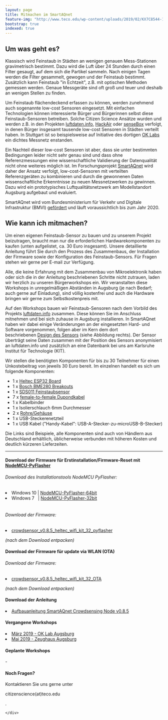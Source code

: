 ```yaml
---
layout: page
title: Mitmachen im SmartAQnet
feature-img: "http://www.teco.edu/wp-content/uploads/2019/02/KX7C8544-1024x683.jpg"
bootstrap: true
indexed: true
---
```


<h2>Um was geht es?</h2>

Klassisch wird Feinstaub in Städten an wenigen genauen Mess-Stationen gravimetrisch bestimmt. Dazu wird die Luft über 24 Stunden durch einen Filter gesaugt, auf dem sich die Partikel sammeln. Nach einigen Tagen werden die Filter gesammelt, gewogen und der Feinstaub bestimmt. Zusätzlich kann Feinstaub "in Echtzeit", z.B. mit optischen Methoden gemessen werden. Genaue Messgeräte sind oft groß und teuer und deshalb an wenigen Stellen zu finden.

Um Feinstaub flächendeckend erfassen zu können, werden zunehmend auch sogenannte low-cost Sensoren eingesetzt. Mit einfachen Technologien können interessierte Bürger und Bürgerinnen selbst diese Feinstaub-Sensoren betreiben. Solche Citizen Science Ansätze wurden und werden z.B. in den Projekten <a href="https://luftdaten.info">luftdaten.info</a>, <a href="https://www.bund.net/mobilitaet/schadstoffe/hackair/">HackAir</a> oder <a href="https://sensebox.de/">senseBox</a> verfolgt, in denen Bürger insgesamt tausende low-cost Sensoren in Städten verteilt haben. In Stuttgart ist so beispielsweise auf Initiative des dortigen <a href="https://www.codefor.de/stuttgart/">OK Labs</a> ein dichtes Messnetz enstanden. 

Ein Nachteil dieser low-cost Sensoren ist aber, dass sie unter bestimmten Bedingungen leider nicht sehr genau sind und dass ohne Referenzmessungen eine wissenschaftliche Validierung der Datenqualität nicht ohne weiteres möglich ist. Im Forschungsprojekt <a href="http://www.teco.edu/research/smartaqnet/">SmartAQnet</a> wird daher der Ansatz verfolgt, low-cost-Sensoren mit verteilten Referenzgeräten zu kombinieren und durch die gewonnenen Daten wissenschaftliche Erkenntnisse zu neuen Messnetzwerken zu gewinnen. Dazu wird ein prototypisches Luftqualitätsnetzwerk am Modellstandort Augsburg aufgebaut und evaluiert.

SmartAQnet wird vom Bundesministerium für Verkehr und Digitale Infrastruktur (BMVI) <a href="https://www.bmvi.de/SharedDocs/DE/Artikel/DG/mfund-projekte/smart-air-quality-network-smartaqnet.html">gefördert</a> und läuft voraussichtlich bis zum Jahr 2020. 

<h2>Wie kann ich mitmachen?</h2>

Um einen eigenen Feinstaub-Sensor zu bauen und zu unserem Projekt beizutragen, braucht man nur die erforderlichen Hardwarekomponenten zu kaufen (unten aufgelistet, ca. 30 Euro insgesamt). Unsere detaillierte Anleitung führt Sie durch den Prozess des Zusammenbaus, der Installation der Firmware sowie der Konfiguration des Feinstaub-Sensors. Für Fragen stehen wir gerne per E-mail zur Verfügung. 

Alle, die keine Erfahrung mit dem Zusammenbau von Mikroelektronik haben oder sich die in der Anleitung beschriebenen Schritte nicht zutrauen, laden wir herzlich zu unseren Bürgerworkshops ein. Wir veranstalten diese Workshops in unregelmäßigen Abständen in Augsburg (je nach Bedarf; auch gerne auf Einladung), sind völlig kostenfrei und auch die Hardware bringen wir gerne zum Selbstkostenpreis mit. 

Auf den Workshops bauen wir Feinstaub-Sensoren nach dem Vorbild des Projekts <a href="https://luftdaten.info">luftdaten.info</a> zusammen. Diese können Sie im Anschluss mitnehmen und bei sich zuhause in Augsburg installieren. In SmartAQnet haben wir dabei einige Veränderungen an der eingesetzten Hard- und Software vorgenommen, folgen aber im Kern dem dort beschriebenen <a href="https://luftdaten.info/feinstaubsensor-bauen/">Design des Sensors</a> (siehe Abbildung rechts). Der Sensor überträgt seine Daten zusammen mit der Position des Sensors anonymisiert an luftdaten.info und zusätzlich an eine Datenbank bei uns am Karlsruhe Institut für Technologie (KIT).

Wir stellen die benötigten Komponenten für bis zu 30 Teilnehmer für einen Unkostebeitrag von jeweils 30 Euro bereit. Im einzelnen handelt es sich um folgende Komponenten:
<ul>
 	<li>1 x <a href="https://de.aliexpress.com/item/WIFI-ESP32-Entwicklungsboard-0-96-Zoll-Blau-Oled-display-Bluetooth-internet-der-dinge-f-r-Arduino/32835496547.html?spm=a2g0x.search0104.3.1.55da6390mpDLp3&amp;ws_ab_test=searchweb0_0%2Csearchweb201602_2_10065_10068_10547_319_317_10548_10696_10084_453_10083_454_10618_10304_10307_10820_10821_537_10302_536_10902_10843_10059_10884_10887_321_322_10103%2Csearchweb201603_59%2CppcSwitch_0&amp;algo_pvid=76ca3798-c9b0-4c42-8c1e-25329e8f5de6&amp;algo_expid=76ca3798-c9b0-4c42-8c1e-25329e8f5de6-0">Heltec ESP32 Board</a></li>
 	<li>1 x <a href="https://www.watterott.com/de/BME280-Breakout-Luftfeuchtigkeits-Druck-Tempertursensor">Bosch BME280 Breakouts</a></li>
 	<li>1 x <a href="https://de.aliexpress.com/item/PM-sensor-SDS011-High-precision-laser-pm2-5-PM1-air-quality-detection-sensor-module-Super-dust/32795231620.html">SDS011 Feinstaubsensor</a></li>
 	<li>7 x <a href="https://de.aliexpress.com/item/Free-Shipping-80pcs-dupont-cable-jumper-wire-dupont-line-female-to-female-dupont-line-20cm-1P/701588771.html">female-to-female Dupondkabel</a></li>
 	<li>1 x Kabelbinder</li>
 	<li>1 x Isolierschlauch 6mm Durchmesser</li>
 	<li>2 x <a href="https://www.bauhaus.info/rohrsysteme/marley-ht-bogen-/p/13625028">Rohre/Gehäuse</a></li>
 	<li>1 x USB-Steckerenetzteil</li>
 	<li>1 x USB Kabel ("Handy-Kabel": USB-A-Stecker-zu-microUSB-B-Stecker)</li>
</ul>
Die Links sind Beispiele, alle Komponenten sind auch von Händlern aus Deutschland erhältlich, üblicherweise verbunden mit höheren Kosten und deutlich kürzeren Lieferzeiten.

<hr />

<div class="card container p-2">
<div class="card-header">
<h4> Download der Firmware für Erstinstallation/Firmware-Reset mit <a href="https://github.com/marcelstoer/nodemcu-pyflasher/releases">NodeMCU-PyFlasher</a></h4>
</div>
<div class="card-body">
<h6>Download des Installationstools NodeMCU PyFlasher: </h6>
<li> Windows 10 | <a href="https://github.com/marcelstoer/nodemcu-pyflasher/releases/download/v4.0/NodeMCU-PyFlasher-4.0-x64.exe">NodeMCU-PyFlasher-64bit</a> </li>
<li> Windows 7 &nbsp; | <a href="https://github.com/marcelstoer/nodemcu-pyflasher/releases/download/v4.0/NodeMCU-PyFlasher-4.0-x86.exe">NodeMCU-PyFlasher-32bit</a> </li>
<br />
<h6>Download der Firmware: </h6>
<li> <a href="http://www.teco.edu/wp-content/uploads/2019/08/crowdsensor_v0.8.5_heltec_wifi_kit_32_pyflasher.zip">crowdsensor_v0.8.5_heltec_wifi_kit_32_pyflasher</a></li>

<i>(nach dem Download entpacken)</i>
</div>
</div>

<div class="card container p-2 mt-3">
<div class="card-header">
<h4> Download der Firmware für update via WLAN (OTA)</h4>
</div>
<div class="card-body">
<h6>Download der Firmware: </h6>
<li> <a href="http://www.teco.edu/wp-content/uploads/2019/08/crowdsensor_v0.8.5_heltec_wifi_kit_32_OTA.zip">crowdsensor_v0.8.5_heltec_wifi_kit_32_OTA</a> </li>

<i>(nach dem Download entpacken)</i>
</div>
</div>

<div class="card container p-2 mt-3">
<div class="card-header">
<h4> Download der Anleitung</h4>
</div>
<div class="card-body">
<li> <a href="https://www.teco.edu/wp-content/grand-media/application/Anleitung_Crowdsensor_V085b.pdf">Aufbauanleitung SmartAQnet Crowdsensing Node v0.8.5</a> </li>
</div>
</div>


<div class="card container p-2 mt-5">
    <div class="card-header">
        <h4>Vergangene Workshops</h4>
    </div>
    <div class="card-body">
        <li> <a href="http://www.teco.edu/research/mitmachen-im-smart-air-quality-network-workshop-augsburg/">März 2019 - OK Lab Augsburg </a> </li>
        <li> <a href="http://www.teco.edu/research/mitmachen-im-smart-air-quality-network-workshop-augsburg/">Mai 2019 - Zeughaus Augsburg </a> </li>
    </div>
</div>

<div class="card container p-2">
    <div class="card-header">
        <h4>Geplante Workshops</h4>
    </div>
    <div class="card-body">
        -
    </div>
</div>

<div class="card container p-2 mt-3">
    <div class="card-header">
        <h4>Noch Fragen?</h4>
    </div>
    <div class="card-body">

Kontaktieren Sie uns gerne unter 

<script type="text/javascript">                            
            //< ![CDATA[                                              
    var mto = "mailto:";                                     
    var usr = "citizenscience";                                       
    var dom = "teco.edu";                                    
    document.write("<a href=\""+mto+usr+"&#064;"+dom+"\">"); 
    //]]> 
</script>
citizenscience(at)teco.edu
<script type="text/javascript">                            
    //< ![CDATA[                                              
    document.write("</a>");                                  
    //]]>
</script>.
    </div>
</div>